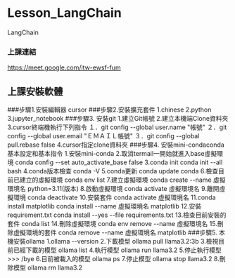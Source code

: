 # Lesson_LangChain
LangChain
### 上課連結
  https://meet.google.com/itw-ewsf-fum

## 上課安裝軟體
###步驟1.安裝編輯器
	cursor
###步驟2.安裝擴充套件
	1.chinese
	2.python
	3.jupyter_notebook
###步驟3. 安裝git
	1.建立Git帳號
	2.建立本機端Clone資料夾
	3.cursor終端機執行下列指令
		１．git config --global user.name "帳號"
		２．git config --global user.email "ＥＭＡＩＬ帳號"
		３．git config --global pull.rebase false
	4.cursor指定clone資料夾
###步驟4. 安裝mini-condaconda基本設定和基本指令
	1.安裝mini-conda
	2.取消termail一開始就進入base虛擬環境
		conda config --set auto_activate_base false
	3.conda init
		conda init --all bash
	4.conda版本檢查
		conda -V
	5.conda更新
		conda update conda
	6.檢查目前已建立的虛擬環境
		conda env list
	7.建立虛擬環境
		conda create --name 虛擬環境名 python=3.11(版本)
	8.啟動虛擬環境
		conda activate 虛擬環境名
	9.離開虛擬環境
		conda deactivate
	10.安裝套件
		conda activate 虛擬環境名
	11.conda install matplotlib
		conda install --name 虛擬環境名 matplotlib
	12.安裝requirement.txt
		conda install --yes --file requirements.txt
	13.檢查目前安裝的套件
		conda list
	14.刪除虛擬環境
		conda env remove --name 虛擬環境名
	15.刪除虛擬環境的套件
		conda remove --name 虛擬環境名 matplotlib
###步驟5. 本機安裝ollama
	1.ollama --version
	2.下載模型
		ollama pull llama3.2:3b
	3.檢視目前已經下載的模型
		ollama list
	4.執行模型
		ollama run llama3.2
	5.停止執行模型
		>>> /bye
	6.目前被載入的模型
		ollama ps
	7.停止模型
		ollama stop llama3.2
	8.刪除模型
		ollama rm llama3.2